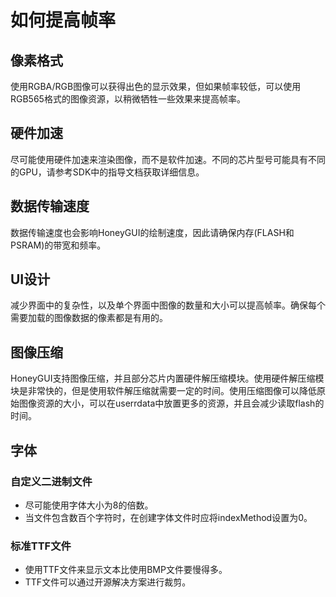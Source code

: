 # 如何提高帧率

## 像素格式

使用RGBA/RGB图像可以获得出色的显示效果，但如果帧率较低，可以使用RGB565格式的图像资源，以稍微牺牲一些效果来提高帧率。

## 硬件加速

尽可能使用硬件加速来渲染图像，而不是软件加速。不同的芯片型号可能具有不同的GPU，请参考SDK中的指导文档获取详细信息。

## 数据传输速度

数据传输速度也会影响HoneyGUI的绘制速度，因此请确保内存(FLASH和PSRAM)的带宽和频率。

## UI设计

减少界面中的复杂性，以及单个界面中图像的数量和大小可以提高帧率。确保每个需要加载的图像数据的像素都是有用的。

## 图像压缩

HoneyGUI支持图像压缩，并且部分芯片内置硬件解压缩模块。使用硬件解压缩模块是非常快的，但是使用软件解压缩就需要一定的时间。使用压缩图像可以降低原始图像资源的大小，可以在userrdata中放置更多的资源，并且会减少读取flash的时间。

## 字体

### 自定义二进制文件

* 尽可能使用字体大小为8的倍数。
* 当文件包含数百个字符时，在创建字体文件时应将indexMethod设置为0。

### 标准TTF文件

* 使用TTF文件来显示文本比使用BMP文件要慢得多。
* TTF文件可以通过开源解决方案进行裁剪。
